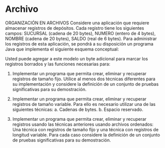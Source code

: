 # Archivo
ORGANIZACIÓN EN ARCHIVOS
Considere una aplicación que requiere almacenar registros de depósitos. Cada registro tiene los siguientes campos: SUCURSAL (cadena de 20 bytes), NUMERO (entero de 4 bytes), NOMBRE (cadena de 20 bytes), SALDO (real de 6 bytes). Para administrar los registros de esta aplicación, se pondrá a su disposición un programa Java que implementa el siguiente esquema conceptual:
 

Usted puede agregar a este modelo un byte adicional para marcar los registros borrados y las funciones necesarias para:

1.	Implementar un programa que permita crear, eliminar y recuperar registros de tamaño fijo. Utilice al menos dos técnicas diferentes para su implementación y considere la definición de un conjunto de pruebas significativas para su demostración.

2.	Implementar un programa que permita crear, eliminar y recuperar registros de tamaño variable. Para ello es necesario utilizar una de las siguientes técnicas:
a.	Cadenas de bytes.
b.	Espacio reservado.

3.	Implementar un programa que permita crear, eliminar y recuperar registros usando las técnicas anteriores usando archivos ordenados: Una técnica con registros de tamaño fijo y una técnica con registros de longitud variable. Para cada caso considere la definición de un conjunto de pruebas significativas para su demostración.
